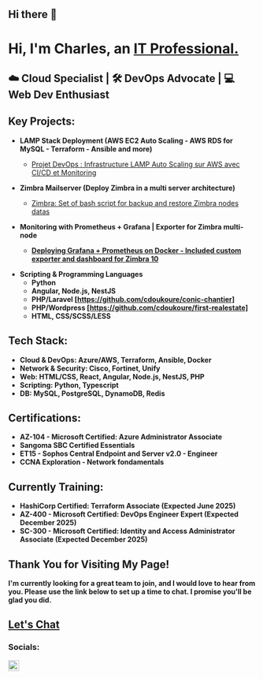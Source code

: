 ## Hi there 👋

<!--
**cdoukoure/cdoukoure** is a ✨ _special_ ✨ repository because its `README.md` (this file) appears on your GitHub profile.

Here are some ideas to get you started:

- 🔭 I’m currently working on ...
- 🌱 I’m currently learning ...
- 👯 I’m looking to collaborate on ...
- 🤔 I’m looking for help with ...
- 💬 Ask me about ...
- 📫 How to reach me: ...
- 😄 Pronouns: ...
- ⚡ Fun fact: ...
-->

<h1>Hi, I'm Charles, an <a href="https://linkedin.com/in/cdoukoure/">IT Professional.</a></h1> 

<!-- <h2>Cloud & DevOps | Azure & AWS ☁️ | Automation & Infrastructure as Code</h2> -->
<h2>☁️ Cloud Specialist | 🛠️ DevOps Advocate | 💻 Web Dev Enthusiast</h2>

<h2> Key Projects:</h2>

- <b>LAMP Stack Deployment (AWS EC2 Auto Scaling - AWS RDS for MySQL - Terraform - Ansible and more)</b>
  - [Projet DevOps : Infrastructure LAMP Auto Scaling sur AWS avec CI/CD et Monitoring](https://github.com/cdoukoure/iac-aws-lamp-stack) 
  <!--
  - [Prerequisites and Installation](https://github.com/cdoukoure/aws-lamp-prerequisites)
  - [AWS and IAM Credentials](https://github.com/cdoukoure/aws-lamp-iam-credentialq) 
  - [Deploying Architecture and Configure System](https://github.com/cdoukoure/aws-lamp-deployment)
  - (Video in progress)
  ->
 
- <b>AWS - Terraform - Ansible (Active Directory | DNS)</b>
  <!--
  - [Configuring On-premises Active Directory within AWS VMs](https://github.com/cdoukoure/configure-ad)
  - [Network Security Groups (NSGs) and Inspecting Network Protocols](https://github.com/cdoukoure/aws-network-protocols) (Video in progress)
  - [Basic DNS Configuration & Testing](https://github.com/cdoukoure/dns-config)
  - (Video in progress)
  -->
    
- <b>Zimbra Mailserver (Deploy Zimbra in a multi server architecture)</b>
  - [Zimbra: Set of bash script for backup and restore Zimbra nodes datas](https://github.com/cdoukoure/zimbra-migration-tools)
  <!--
  - [Zimbra: Prerequisites and Installation](https://github.com/cdoukoure/zimbra-pre-installation) 
  - [Zimbra: Post-Installation Configuration](https://github.com/cdoukoure/zimbra-postinstallation-config)
  - [Zimbra: Mailbox migration ](https://github.com/cdoukoure/zimbra-mailbox-migration)
  -->
- <b> Monitoring with Prometheus + Grafana | Exporter for Zimbra multi-node
  - [Deploying Grafana + Prometheus on Docker - Included custom exporter and dashboard for Zimbra 10 ](https://github.com/cdoukoure/zimbra-grafana-prometheus)
<!--
- <b>Pro, Risks, Audit, Mitigation Strategies and Impact Analysis</b>
  - [Internal Security Audit - Botium Toys](https://github.com/EvanHYearwood/Security-Audit-Botium-Toys)
-->

- <b>Scripting & Programming Languages</b>
  <!-- [Bash Algorithm for Backup and Restore Zimbra Account Mailbox ](https://github.com/cdoukoure/zimbra-export-account) -->
  - Python
  - Angular, Node.js, NestJS
  - PHP/Laravel [https://github.com/cdoukoure/conic-chantier]
  - PHP/Wordpress [https://github.com/cdoukoure/first-realestate]
  - HTML, CSS/SCSS/LESS

<h2>Tech Stack:</h2>
<ul>
  <li><b>Cloud & DevOps: </b> Azure/AWS, Terraform, Ansible, Docker</li>
  <li><b>Network & Security: </b> Cisco, Fortinet, Unify</li>
  <li><b>Web: </b> HTML/CSS, React, Angular, Node.js, NestJS, PHP</li>
  <li><b>Scripting: </b> Python, Typescript</li>
  <li><b>DB: </b> MySQL, PostgreSQL, DynamoDB, Redis</li>
</ul>


<h2>Certifications:</h2>
<ul>
  <li><b>AZ-104 -  Microsoft Certified: Azure Administrator Associate</b></li>
  <li><b>Sangoma SBC Certified Essentials</li>
  <li><b>ET15 - Sophos Central Endpoint and Server v2.0 - Engineer</b> <!-- (Proficient in Wireshark/TCPdump) --></li>
  <li><b>CCNA Exploration - Network fondamentals</li>
  <!--<li><b>CourseCareers IT Professional</b></li>-->
</ul>

<h2>Currently Training:</h2>
<ul>
  <li><b>HashiCorp Certified: Terraform Associate (Expected June 2025)</li>
  <li><b>AZ-400 - Microsoft Certified: DevOps Engineer Expert  (Expected December 2025)</li>
  <li><b>SC-300 - Microsoft Certified: Identity and Access Administrator Associate (Expected December 2025)</li>
</ul>


<h2>Thank You for Visiting My Page!</h2>

<p>I'm currently looking for a great team to join, and I would love to hear from you. Please use the link below to set up a time to chat. I promise you'll be glad you did.</p>
<h2><a href="https://calendly.com/">Let's Chat</a></h2>

<h3>Socials:</h3>

<a href="https://linkedin.com/in/cdoukoure">
  <img align="left" alt="Evan | LinkedIn" width="22px" src="https://cdn.jsdelivr.net/npm/simple-icons@v3/icons/linkedin.svg" />
</a>
